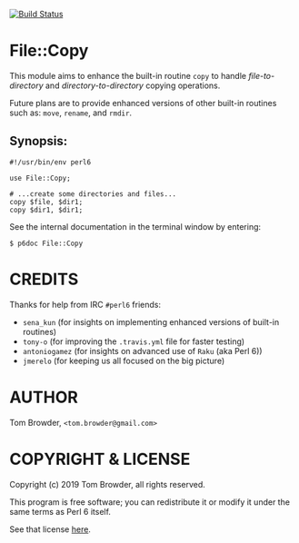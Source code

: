 [![Build Status](https://travis-ci.org/tbrowder/File-Copy.svg?branch=master)](https://travis-ci.org/tbrowder/File-Copy)

# File::Copy

This module aims to enhance the built-in routine `copy` to handle
*file-to-directory* and *directory-to-directory* copying operations.

Future plans are to provide enhanced versions of other built-in
routines such as: `move`, `rename`, and `rmdir`.

## Synopsis:

~~~
#!/usr/bin/env perl6

use File::Copy;

# ...create some directories and files...
copy $file, $dir1;
copy $dir1, $dir1;
~~~

See the internal documentation in the terminal window
by entering:

~~~
$ p6doc File::Copy
~~~

CREDITS
=======

Thanks for help from IRC `#perl6` friends:

+ `sena_kun` (for insights on implementing enhanced versions of built-in routines)
+ `tony-o` (for improving the `.travis.yml` file for faster testing)
+ `antoniogamez` (for insights on advanced use of `Raku` (aka Perl 6))
+ `jmerelo` (for keeping us all focused on the big picture)

AUTHOR
======

Tom Browder, `<tom.browder@gmail.com>`

COPYRIGHT & LICENSE
===================

Copyright (c) 2019 Tom Browder, all rights reserved.

This program is free software; you can redistribute it or modify
it under the same terms as Perl 6 itself.

See that license [here](./LICENSE).
